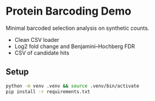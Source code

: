 # Protein Barcoding Demo

Minimal barcoded selection analysis on synthetic counts.
- Clean CSV loader
- Log2 fold change and Benjamini–Hochberg FDR
- CSV of candidate hits

## Setup
```bash
python -m venv .venv && source .venv/bin/activate
pip install -r requirements.txt
